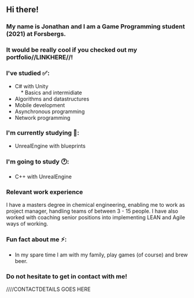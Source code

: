 ## Hi there!

### My name is Jonathan and I am a Game Programming student (2021) at Forsbergs.
### It would be really cool if you checked out my portfolio//LINKHERE//!

### I've studied ✅:
* C# with Unity  
&nbsp;&nbsp;&nbsp;&nbsp;* Basics and intermidiate
* Algorithms and datastructures
* Mobile development
* Asynchronous programming
* Network programming

### I'm currently studying 📘:

* UnrealEngine with blueprints

### I'm going to study 🕐:
* C++ with UnrealEngine

### Relevant work experience
I have a masters degree in chemical engineering, enabling me to work as project manager, handling teams of between 3 - 15 people. I have also worked with coaching senior positions into implementing LEAN and Agile ways of working.

### Fun fact about me ⚡:
* In my spare time I am with my family, play games (of course) and brew beer.

### Do not hesitate to get in contact with me!
////CONTACTDETAILS GOES HERE

<!--
**JonathanJonsson/JonathanJonsson** is a ✨ _special_ ✨ repository because its `README.md` (this file) appears on your GitHub profile.

Here are some ideas to get you started:

- 🔭 I’m currently working on ...
- 🌱 I’m currently learning ...
- 👯 I’m looking to collaborate on ...
- 🤔 I’m looking for help with ...
- 💬 Ask me about ...
- 📫 How to reach me: ...
- 😄 Pronouns: ...
- ⚡ Fun fact: ...
-->
